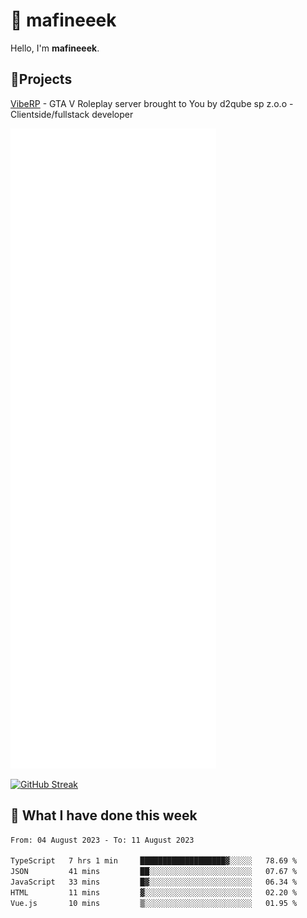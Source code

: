 # 👋 mafineeek
Hello, I'm **mafineeek**.

## 📝Projects

[VibeRP](https://v-rp.pl) - GTA V Roleplay server brought to You by d2qube sp z.o.o - Clientside/fullstack developer


![](./github-metrics.svg)

[![GitHub Streak](https://streak-stats.demolab.com/?user=mafineeek)](https://git.io/streak-stats)

## 📰 What I have done this week
<!--START_SECTION:waka-->

```txt
From: 04 August 2023 - To: 11 August 2023

TypeScript   7 hrs 1 min     ███████████████████▓░░░░░   78.69 %
JSON         41 mins         ██░░░░░░░░░░░░░░░░░░░░░░░   07.67 %
JavaScript   33 mins         █▓░░░░░░░░░░░░░░░░░░░░░░░   06.34 %
HTML         11 mins         ▓░░░░░░░░░░░░░░░░░░░░░░░░   02.20 %
Vue.js       10 mins         ▒░░░░░░░░░░░░░░░░░░░░░░░░   01.95 %
```

<!--END_SECTION:waka-->
